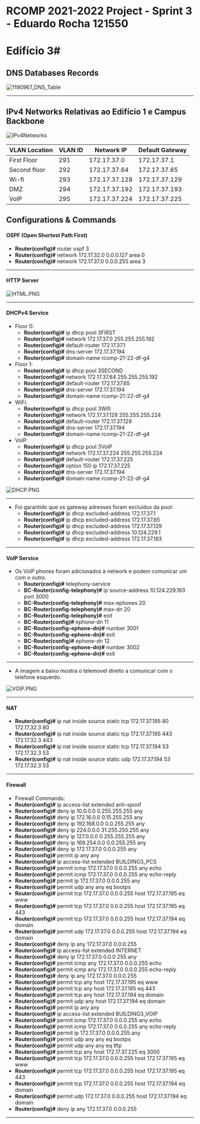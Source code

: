 RCOMP 2021-2022 Project - Sprint 3 - Eduardo Rocha 121550
===========================================

# Edifício 3#

## DNS Databases Records ##

![1190967_DNS_Table](./images/dns.PNG)

---

## IPv4 Networks Relativas ao Edifício 1 e Campus Backbone ##

![IPv4Networks](./imgs/1190967_IPv4Networks.png)

| VLAN Location|  VLAN ID   |     Network IP    | Default Gateway |
| ------------ | ---------- | ----------------- | --------------- |
|   First Floor    |    291     | 172.17.37.0| 172.17.37.1  |
|   Second floor    |    292     | 172.17.37.64   | 172.17.37.65   |
|   Wi-fi     |    293    | 172.17.37.128  | 172.17.37.129   |
|   DMZ	       |    294     | 172.17.37.192   | 172.17.37.193  |
|   VoIP       |    295     | 172.17.37.224 | 172.17.37.225  |


## Configurations & Commands

#### OSPF (Open Shortest Path First)

  - **Router(config)#** router ospf 3
  - **Router(config)#** network 172.17.32.0 0.0.0.127 area 0
  - **Router(config)#** network 172.17.37.0 0.0.0.255 area 3


-------------------------------------------------------------------

#### HTTP Server



![HTML.PNG](./images/html-page.PNG)



-------------------------------------------------------------------

#### DHCPv4 Service

* Floor 0:
    - **Router(config)#** ip dhcp pool 3FIRST
    - **Router(config)#** network 172.17.37.0 255.255.255.192
    - **Router(config)#** default-router 172.17.37.1
    - **Router(config)#** dns-server 172.17.37.194
    - **Router(config)#** domain-name rcomp-21-22-df-g4
* Floor 1:
    - **Router(config)#** ip dhcp pool 3SECOND
    - **Router(config)#** network 172.17.37.64 255.255.255.192
    - **Router(config)#** default-router 172.17.37.65
    - **Router(config)#** dns-server 172.17.37.194
    - **Router(config)#** domain-name rcomp-21-22-df-g4
* WiFi:
    - **Router(config)#** ip dhcp pool 3Wifi
    - **Router(config)#** network 172.17.37.128 255.255.255.224
    - **Router(config)#** default-router 172.17.37.129
    - **Router(config)#** dns-server 172.17.37.194
    - **Router(config)#** domain-name rcomp-21-22-df-g4
* VoIP:
    - **Router(config)#** ip dhcp pool 3VoIP
    - **Router(config)#** network 172.17.37.224 255.255.255.224
    - **Router(config)#** default-router 172.17.37.225
    - **Router(config)#** option 150 ip 172.17.37.225
    - **Router(config)#** dns-server 172.17.37.194
    - **Router(config)#** domain-name rcomp-21-22-df-g4

![DHCP.PNG](./imgs/DHCP.PNG)

-------------------------------------------------------------------

* Foi garantido que os gateway adresses foram excluidos da pool:
    - **Router(config)#** ip dhcp excluded-address 172.17.37.1
    - **Router(config)#** ip dhcp excluded-address 172.17.37.65
    - **Router(config)#** ip dhcp excluded-address 172.17.37.129
    - **Router(config)#** ip dhcp excluded-address 10.124.229.1
    - **Router(config)#** ip dhcp excluded-address 172.17.37.193

-------------------------------------------------------------------

#### VoIP Service

- Os VoIP phones foram adicionados à network e podem comunicar um com o outro.
    - **Router(config)#** telephony-service
    - **BC-Router(config-telephony)#** ip source-address 10.124.229.193 port 3000
    - **BC-Router(config-telephony)#** max-ephones 20
    - **BC-Router(config-telephony)#** max-dn 20
    - **BC-Router(config-telephony)#** exit
    - **BC-Router(config)#** ephone-dn 11
    - **BC-Router(config-ephone-dn)#** number 3001
    - **BC-Router(config-ephone-dn)#** exit
    - **BC-Router(config)#** ephone-dn 12
    - **BC-Router(config-ephone-dn)#** number 3002
    - **BC-Router(config-ephone-dn)#** exit


-------------------------------------------------------------------

- A imagem a baixo mostra o telemovel direito a comunicar com o telefone esquerdo.

![VOIP.PNG](./images/VOIP.PNG)

-------------------------------------------------------------------

#### NAT

- **Router(config)#** ip nat inside source static tcp 172.17.37.195 80 172.17.32.3 80
- **Router(config)#** ip nat inside source static tcp 172.17.37.195 443 172.17.32.3 443
- **Router(config)#** ip nat inside source static tcp 172.17.37.194 53 172.17.32.3 53
- **Router(config)#** ip nat inside source static udp 172.17.37.194 53 172.17.32.3 53


-------------------------------------------------------------------

#### Firewall

- Firewall Commands:
- **Router(config)#** ip access-list extended anti-spoof
- **Router(config)#** deny ip 10.0.0.0 0.255.255.255 any
- **Router(config)#** deny ip 172.16.0.0 0.15.255.255 any
- **Router(config)#** deny ip 192.168.0.0 0.0.255.255 any
- **Router(config)#**  deny ip 224.0.0.0 31.255.255.255 any
- **Router(config)#**  deny ip 127.0.0.0 0.255.255.255 any
- **Router(config)#**  deny ip 169.254.0.0 0.0.255.255 any
- **Router(config)#**  deny ip 172.17.37.0 0.0.0.255 any
- **Router(config)#**  permit ip any any
- **Router(config)#**  ip access-list extended BUILDING3_PCS
- **Router(config)#**  permit icmp 172.17.37.0 0.0.0.255 any echo
- **Router(config)#**  permit icmp 172.17.37.0 0.0.0.255 any echo-reply
- **Router(config)#**  permit ip 172.17.37.0 0.0.0.255 any
- **Router(config)#**  permit udp any any eq bootps
- **Router(config)#**  permit tcp 172.17.37.0 0.0.0.255 host 172.17.37.195 eq www
- **Router(config)#**  permit tcp 172.17.37.0 0.0.0.255 host 172.17.37.195 eq 443
- **Router(config)#**  permit tcp 172.17.37.0 0.0.0.255 host 172.17.37.194 eq domain
- **Router(config)#**  permit udp 172.17.37.0 0.0.0.255 host 172.17.37.194 eq domain
- **Router(config)#**  deny ip any 172.17.37.0 0.0.0.255
- **Router(config)#**  ip access-list extended INTERNET
- **Router(config)#**  deny ip 172.17.37.0 0.0.0.255 any
- **Router(config)#**  permit icmp any 172.17.37.0 0.0.0.255 echo
- **Router(config)#**  permit icmp any 172.17.37.0 0.0.0.255 echo-reply
- **Router(config)#**  deny ip any 172.17.37.0 0.0.0.255
- **Router(config)#**  permit tcp any host 172.17.37.195 eq www
- **Router(config)#**  permit tcp any host 172.17.37.195 eq 443
- **Router(config)#**  permit tcp any host 172.17.37.194 eq domain
- **Router(config)#**  permit udp any host 172.17.37.194 eq domain
- **Router(config)#**  permit ip any any
- **Router(config)#**  ip access-list extended BUILDING3_VOIP
- **Router(config)#**  permit icmp 172.17.37.0 0.0.0.255 any echo
- **Router(config)#**  permit icmp 172.17.37.0 0.0.0.255 any echo-reply
- **Router(config)#**  permit ip 172.17.37.0 0.0.0.255 any
- **Router(config)#**  permit udp any any eq bootps
- **Router(config)#**  permit udp any any eq tftp
- **Router(config)#**  permit tcp any host 172.17.37.225 eq 3000
- **Router(config)#**  permit tcp 172.17.37.0 0.0.0.255 host 172.17.37.195 eq www
- **Router(config)#**  permit tcp 172.17.37.0 0.0.0.255 host 172.17.37.195 eq 443
- **Router(config)#**  permit tcp 172.17.37.0 0.0.0.255 host 172.17.37.194 eq domain
- **Router(config)#**  permit udp 172.17.37.0 0.0.0.255 host 172.17.37.194 eq domain
- **Router(config)#**  deny ip any 172.17.37.0 0.0.0.255


-------------------------------------------------------------------

